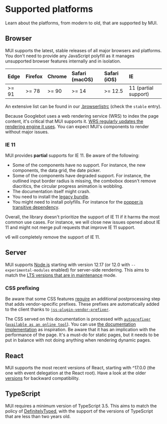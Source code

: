 # Supported platforms

<p class="description">Learn about the platforms, from modern to old, that are supported by MUI.</p>

## Browser

MUI supports the latest, stable releases of all major browsers and platforms.
You don't need to provide any JavaScript polyfill as it manages unsupported browser features internally and in isolation.

<!-- #stable-snapshot -->

| Edge  | Firefox | Chrome | Safari (macOS) | Safari (iOS) | IE                   |
| :---- | :------ | :----- | :------------- | :----------- | :------------------- |
| >= 91 | >= 78   | >= 90  | >= 14          | >= 12.5      | 11 (partial support) |

<!-- #default-branch-switch -->

An extensive list can be found in our [.browserlistrc](https://github.com/mui/material-ui/blob/master/.browserslistrc#L12-L27) (check the `stable` entry).

Because Googlebot uses a web rendering service (WRS) to index the page content, it's critical that MUI supports it.
[WRS regularly updates the rendering engine it uses](https://webmasters.googleblog.com/2019/05/the-new-evergreen-googlebot.html).
You can expect MUI's components to render without major issues.

### IE 11

MUI provides **partial** supports for IE 11. Be aware of the following:

- Some of the components have no support. For instance, the new components, the data grid, the date picker.
- Some of the components have degraded support. For instance, the outlined input border radius is missing, the combobox doesn't remove diacritics, the circular progress animation is wobbling.
- The documentation itself might crash.
- You need to install the [legacy bundle](/material-ui/guides/minimizing-bundle-size/#legacy-bundle).
- You might need to install polyfills. For instance for the [popper.js transitive dependency](https://popper.js.org/docs/v2/browser-support/#ie11).

Overall, the library doesn't prioritize the support of IE 11 if it harms the most common use cases. For instance, we will close new issues opened about IE 11 and might not merge pull requests that improve IE 11 support.

v6 will completely remove the support of IE 11.

## Server

<!-- #stable-snapshot -->

MUI supports [Node.js](https://github.com/nodejs/node) starting with version 12.17 (or 12.0 with `--experimental-modules` enabled) for server-side rendering.
This aims to match the [LTS versions that are in maintenance](https://github.com/nodejs/Release#release-schedule) mode.

### CSS prefixing

Be aware that some CSS features [require](https://github.com/cssinjs/jss/issues/279) an additional postprocessing step
that adds vendor-specific prefixes.
These prefixes are automatically added to the client thanks to [`jss-plugin-vendor-prefixer`](https://www.npmjs.com/package/jss-plugin-vendor-prefixer).

The CSS served on this documentation is processed with [`autoprefixer`](https://www.npmjs.com/package/autoprefixer) ([`available as an online tool`](https://goonlinetools.com/autoprefixer/)).
You can use [the documentation implementation](https://github.com/mui/material-ui/blob/47aa5aeaec1d4ac2c08fd0e84277d6b91e497557/pages/_document.js#L123) as inspiration.
Be aware that it has an implication with the performance of the page.
It's a must-do for static pages, but it needs to be put in balance with not doing anything when rendering dynamic pages.

## React

<!-- #react-peer-version -->

MUI supports the most recent versions of React, starting with ^17.0.0 (the one with event delegation at the React root).
Have a look at the older [versions](https://mui.com/versions/) for backward compatibility.

## TypeScript

MUI requires a minimum version of TypeScript 3.5.
This aims to match the policy of [DefinitelyTyped](https://github.com/DefinitelyTyped/DefinitelyTyped), with the support of the versions of TypeScript that are less than two years old.
